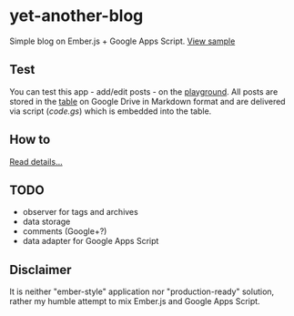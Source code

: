 yet-another-blog
================

Simple blog on Ember.js + Google Apps Script. [View sample](https://googledrive.com/host/0B0YcK5KeNe1tMngtVkduNnBpams/)

Test
----------
You can test this app - add/edit posts - on the [playground](https://googledrive.com/host/0B0YcK5KeNe1tMngtVkduNnBpams/play/). 
All posts are stored in the [table](https://docs.google.com/spreadsheets/d/1lZ7oRBaWTRQEDlUu2MWo_9igRTGQ66QXQP5a8XcWKA8/edit#gid=0) on Google Drive in Markdown format and are delivered via script (*code.gs*) which is embedded into the table.

How to
----------
[Read details...](http://www.daspot.ru/2014/04/emberjs-google-apps-script.html)


TODO
----------
+ observer for tags and archives
+ data storage
+ comments (Google+?)
+ data adapter for Google Apps Script

Disclaimer
----------
It is neither "ember-style" application nor "production-ready" solution, rather my humble attempt to mix Ember.js and Google Apps Script.
